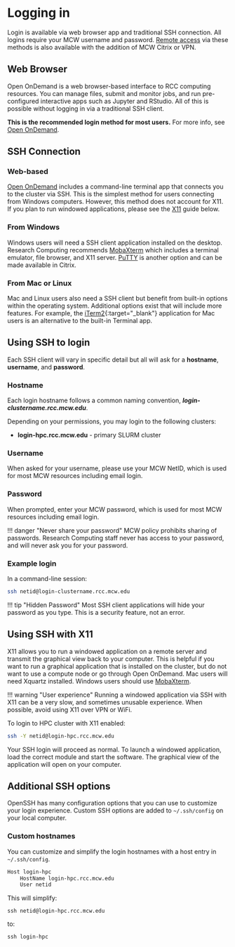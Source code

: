 # Logging in

Login is available via web browser app and traditional SSH connection. All logins require your MCW username and password. [Remote access](remote-access.md) via these methods is also available with the addition of MCW Citrix or VPN.

## Web Browser

Open OnDemand is a web browser-based interface to RCC computing resources. You can manage files, submit and monitor jobs, and run pre-configured interactive apps such as Jupyter and RStudio. All of this is possible without logging in via a traditional SSH client.

**This is the recommended login method for most users.** For more info, see [Open OnDemand](ondemand.md).

## SSH Connection

### Web-based

[Open OnDemand](ondemand.md#command-line-terminal) includes a command-line terminal app that connects you to the cluster via SSH. This is the simplest method for users connecting from Windows computers. However, this method does not account for X11. If you plan to run windowed applications, please see the [X11](#using-ssh-with-x11) guide below.

### From Windows

Windows users will need a SSH client application installed on the desktop. Research Computing recommends [MobaXterm](mobaxterm.md) which includes a terminal emulator, file browser, and X11 server. [PuTTY](putty.md) is another option and can be made available in Citrix.

### From Mac or Linux

Mac and Linux users also need a SSH client but benefit from built-in options within the operating system. Additional options exist that will include more features. For example, the [iTerm2](https://www.iterm2.com/){:target="_blank"} application for Mac users is an alternative to the built-in Terminal app.

## Using SSH to login

Each SSH client will vary in specific detail but all will ask for a **hostname**, **username**, and **password**.

### Hostname

Each login hostname follows a common naming convention, ***login-clustername.rcc.mcw.edu***.

Depending on your permissions, you may login to the following clusters:

- **login-hpc.rcc.mcw.edu** - primary SLURM cluster

### Username

When asked for your username, please use your MCW NetID, which is used for most MCW resources including email login.

### Password

When prompted, enter your MCW password, which is used for most MCW resources including email login.

!!! danger "Never share your password"
    MCW policy prohibits sharing of passwords. Research Computing staff never has access to your password, and will never ask you for your password.

### Example login

In a command-line session:

```bash
ssh netid@login-clustername.rcc.mcw.edu
```

!!! tip "Hidden Password"
    Most SSH client applications will hide your password as you type. This is a security feature, not an error.

## Using SSH with X11

X11 allows you to run a windowed application on a remote server and transmit the graphical view back to your computer. This is helpful if you want to run a graphical application that is installed on the cluster, but do not want to use a compute node or go through Open OnDemand. Mac users will need Xquartz installed. Windows users should use [MobaXterm](mobaxterm.md).

!!! warning "User experience"
    Running a windowed application via SSH with X11 can be a very slow, and sometimes unusable experience. When possible, avoid using X11 over VPN or WiFi.

To login to HPC cluster with X11 enabled:

```bash
ssh -Y netid@login-hpc.rcc.mcw.edu
```

Your SSH login will proceed as normal. To launch a windowed application, load the correct module and start the software. The graphical view of the application will open on your computer.

## Additional SSH options

OpenSSH has many configuration options that you can use to customize your login experience. Custom SSH options are added to `~/.ssh/config` on your local computer.

### Custom hostnames

You can customize and simplify the login hostnames with a host entry in `~/.ssh/config`.

```txt
Host login-hpc
    HostName login-hpc.rcc.mcw.edu
    User netid
```

This will simplify:

`ssh netid@login-hpc.rcc.mcw.edu`

to:

`ssh login-hpc`
